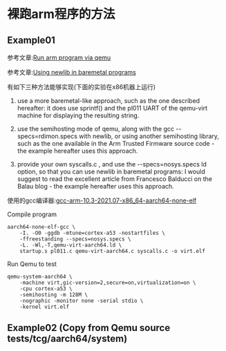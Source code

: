 # 裸跑arm程序的方法

## Example01

参考文章:[Run arm program via qemu](https://stackoverflow.com/questions/65896336/how-to-compile-baremetal-hello-world-c-and-run-it-on-qemu-system-aarch64)

参考文章:[Using newlib in baremetal programs](https://balau82.wordpress.com/2010/12/16/using-newlib-in-arm-bare-metal-programs/)

有如下三种方法能够实现(下面的实验在x86机器上运行)

1. use a more baremetal-like approach, such as the one described hereafter: it does use sprintf() and the pl011 UART of the qemu-virt machine for displaying the resulting string.

2. use the semihosting mode of qemu, along with the gcc --specs=rdimon.specs with newlib, or using another semihosting library, such as the one available in the Arm Trusted Firmware source code - the example hereafter uses this approach.

3. provide your own syscalls.c , and use the --specs=nosys.specs ld option, so that you can use newlib in baremetal programs: I would suggest to read the excellent article from Francesco Balducci on the Balau blog - the example hereafter uses this approach.

使用的gcc编译器:[gcc-arm-10.3-2021.07-x86_64-aarch64-none-elf](https://developer.arm.com/downloads/-/gnu-a)

Compile program

	aarch64-none-elf-gcc \
		-I. -O0 -ggdb -mtune=cortex-a53 -nostartfiles \
		-ffreestanding --specs=nosys.specs \
		-L. -Wl,-T,qemu-virt-aarch64.ld \
		startup.s pl011.c qemu-virt-aarch64.c syscalls.c -o virt.elf

Run Qemu to test

	qemu-system-aarch64 \
		-machine virt,gic-version=2,secure=on,virtualization=on \
		-cpu cortex-a53 \
		-semihosting -m 128M \
		-nographic -monitor none -serial stdio \
		-kernel virt.elf

## Example02 (Copy from Qemu source tests/tcg/aarch64/system)
